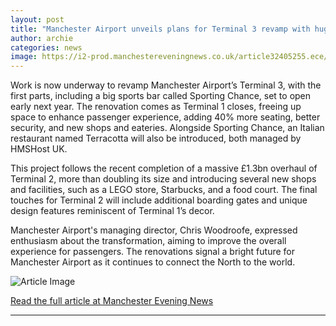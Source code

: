 ```yaml
---
layout: post
title: "Manchester Airport unveils plans for Terminal 3 revamp with huge sports bar"
author: archie
categories: news
image: https://i2-prod.manchestereveningnews.co.uk/article32405255.ece/ALTERNATES/s1200/0_CGIs-show-what-Manchester-Airports-Terminal-3-will-look-like-following-multi-million-pound-revamp.jpg
---
```

Work is now underway to revamp Manchester Airport’s Terminal 3, with the first parts, including a big sports bar called Sporting Chance, set to open early next year. The renovation comes as Terminal 1 closes, freeing up space to enhance passenger experience, adding 40% more seating, better security, and new shops and eateries. Alongside Sporting Chance, an Italian restaurant named Terracotta will also be introduced, both managed by HMSHost UK.

This project follows the recent completion of a massive £1.3bn overhaul of Terminal 2, more than doubling its size and introducing several new shops and facilities, such as a LEGO store, Starbucks, and a food court. The final touches for Terminal 2 will include additional boarding gates and unique design features reminiscent of Terminal 1’s decor.

Manchester Airport's managing director, Chris Woodroofe, expressed enthusiasm about the transformation, aiming to improve the overall experience for passengers. The renovations signal a bright future for Manchester Airport as it continues to connect the North to the world.

![Article Image](https://i2-prod.manchestereveningnews.co.uk/article32405255.ece/ALTERNATES/s1200/0_CGIs-show-what-Manchester-Airports-Terminal-3-will-look-like-following-multi-million-pound-revamp.jpg)

[Read the full article at Manchester Evening News](https://www.manchestereveningnews.co.uk/news/greater-manchester-news/manchester-airport-unveils-plans-terminal-32405018)

---
